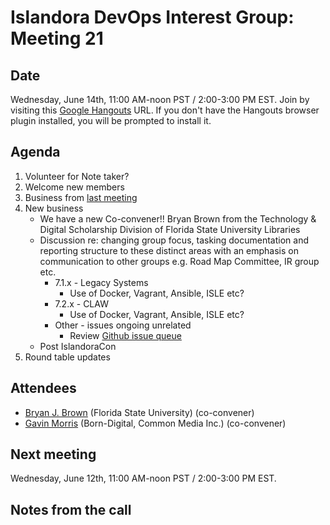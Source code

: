 # Islandora DevOps Interest Group: Meeting 21

## Date

Wednesday, June 14th, 11:00 AM-noon PST / 2:00-3:00 PM EST. Join by visiting this [Google Hangouts](https://hangouts.google.com/hangouts/_/commonmediainc.com/islandor-devops) URL. If you don't have the Hangouts browser plugin installed, you will be prompted to install it.

## Agenda

1. Volunteer for Note taker?
2. Welcome new members
3. Business from [last meeting](https://github.com/islandora-interest-groups/Islandora-DevOps-Interest-Group/blob/master/meetings/20.md)
4. New business
   * We have a new Co-convener!! Bryan Brown from the Technology & Digital Scholarship Division of Florida State University Libraries
   * Discussion re: changing group focus, tasking documentation and reporting structure to these distinct areas with an emphasis on communication to other groups e.g. Road Map Committee, IR group etc.
     * 7.1.x - Legacy Systems
       * Use of Docker, Vagrant, Ansible, ISLE etc?
     * 7.2.x - CLAW
       * Use of Docker, Vagrant, Ansible, ISLE etc?
     * Other - issues ongoing unrelated
       * Review [Github issue queue](https://github.com/islandora-interest-groups/Islandora-DevOps-Interest-Group/issues)
   * Post IslandoraCon
5. Round table updates

## Attendees

* [Bryan J. Brown](https://github.com/bryjbrown) (Florida State University) (co-convener)
* [Gavin Morris](https://github.com/g7morris) (Born-Digital, Common Media Inc.) (co-convener)

## Next meeting

Wednesday, June 12th, 11:00 AM-noon PST / 2:00-3:00 PM EST.

## Notes from the call
